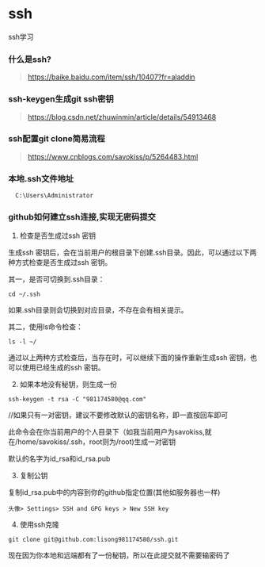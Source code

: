 # ssh
ssh学习
### 什么是ssh?
> https://baike.baidu.com/item/ssh/10407?fr=aladdin
### ssh-keygen生成git ssh密钥
> https://blog.csdn.net/zhuwinmin/article/details/54913468

### ssh配置git clone简易流程

> https://www.cnblogs.com/savokiss/p/5264483.html

### 本地.ssh文件地址

```
  C:\Users\Administrator
```
### github如何建立ssh连接,实现无密码提交

1. 检查是否生成过ssh 密钥

  生成ssh 密钥后，会在当前用户的根目录下创建.ssh目录。因此，可以通过以下两种方式检查是否生成过ssh 密钥。

  其一，是否可切换到.ssh目录：
  ```
  cd ~/.ssh
  ```
  如果.ssh目录则会切换到对应目录，不存在会有相关提示。

  其二，使用ls命令检查：

  ```
  ls -l ~/
  ```
  通过以上两种方式检查后，当存在时，可以继续下面的操作重新生成ssh 密钥，也可以使用已经生成的ssh 密钥。

2. 如果本地没有秘钥，则生成一份

  ```
  ssh-keygen -t rsa -C "981174580@qq.com"

  ```
  //如果只有一对密钥，建议不要修改默认的密钥名称，即一直按回车即可

  此命令会在你当前用户的个人目录下（如我当前用户为savokiss,就在/home/savokiss/.ssh，root则为/root)生成一对密钥

  默认的名字为id_rsa和id_rsa.pub

3. 复制公钥

  复制id_rsa.pub中的内容到你的github指定位置(其他如服务器也一样)

  ```
  头像> Settings> SSH and GPG keys > New SSH key

  ```

4. 使用ssh克隆

  ```
  git clone git@github.com:lisong981174580/ssh.git

  ```
  现在因为你本地和远端都有了一份秘钥，所以在此提交就不需要输密码了
